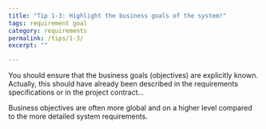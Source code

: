 ```yaml
---
title: "Tip 1-3: Highlight the business goals of the system!"
tags: requirement goal
category: requirements
permalink: /tips/1-3/
excerpt: ""

---
```



You should ensure that the business goals (objectives) are explicitly known. 
Actually, this should have already been described in the requirements specifications or in the project contract...

Business objectives are often more global and on a higher level compared to the more
detailed system requirements.
